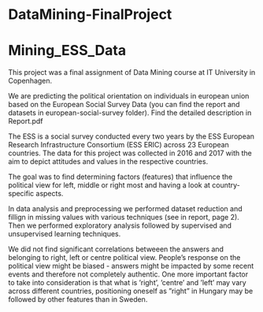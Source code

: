 # DataMining-FinalProject
# Mining_ESS_Data 

This project was a final assignment of Data Mining course at IT University in Copenhagen. 

We are predicting the political orientation on individuals in european union based on the European Social Survey Data (you can find the report and datasets in european-social-survey folder). Find the detailed description in Report.pdf

The ESS is a social survey conducted every two years by the ESS European Research Infrastructure Consortium (ESS ERIC) across 23 European countries. The data for this project was collected in 2016 and 2017 with the aim to depict attitudes and values in the respective countries.  

The goal was to find determining factors (features) that influence the political view for left, middle or right most and having a look at country-specific aspects. 

In data analysis and preprocessing we performed dataset reduction and fillign in missing values with various techniques (see in report, page 2).
Then we performed exploratory analysis followed by supervised and unsupervised learning techniques.  

We did not find significant correlations betweeen the answers and belonging to right, left or centre political view. People’s response on the political view might be biased - answers might be impacted by some recent events and therefore not completely authentic. One more important factor to take into consideration is that what is ’right’, ’centre’ and ’left’ may vary across different countries, positioning oneself as ”right” in Hungary may be followed by other features than in Sweden.



